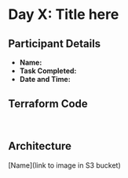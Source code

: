 # Day X: Title here 

## Participant Details

- **Name:** 
- **Task Completed:** 
- **Date and Time:** 

## Terraform Code 
```hcl


```
## Architecture 
[Name](link to image in S3 bucket)

